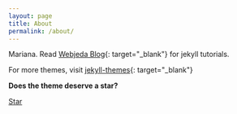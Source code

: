 ```yaml
---
layout: page
title: About
permalink: /about/
---
```


Mariana. Read [Webjeda Blog](http://blog.webjeda.com){: target="\_blank"} for jekyll tutorials.

For more themes, visit [jekyll-themes](https://jekyll-themes.com){: target="\_blank"}

**Does the theme deserve a star?**

<a class="github-button" href="https://github.com/sharu725/cards" data-style="mega" data-count-href="/sharu725/cards/stargazers" data-count-api="/repos/sharu725/cards#stargazers_count" data-count-aria-label="# stargazers on GitHub" aria-label="Star sharu725/cards on GitHub">Star</a>

<script async defer src="https://buttons.github.io/buttons.js"></script>
